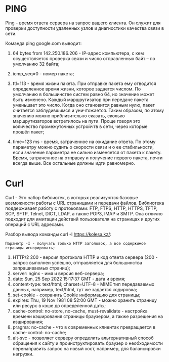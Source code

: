 
# **PING**

Ping - время ответа сервера на запрос вашего клиента. Он служит для проверки 
доступности удаленных узлов и диагностики качества связи в сети.

Команда ping google.com выводит:

1.  64 bytes from 142.250.186.206 - 
    IP-адрес компьютера, с кем осуществляется проверка связи и число отправленных байт – по умолчанию 32 байта;


2. icmp_seq=0 - номер пакета;


3. ttl=113 - время жизни пакета. При отправке пакета ему отводится определенное 
время жизни, которое задается числом. По умолчанию в большинстве систем
   равно 64, но значение может быть изменено. Каждый маршрутизатор при передаче 
пакета уменьшает это число. Когда оно становится равным нулю, пакет считается 
заблудившимся и уничтожается. Таким образом, по этому значению можно 
приблизительно сказать, сколько маршрутизаторов встретилось на пути. Проще говоря это 
количество промежуточных устройчтв в сети, через которые прошёл пакет;


4. time=123 ms - время, затраченное на ожидание ответа. По этому параметру 
можно судить о скорости связи и о ее стабильности, если значение параметра не 
сильно изменяется от пакета к пакету. Время, затраченное на 
отправку и получение первого пакета, почти всегда выше. Все остальные должны 
идти равномерно.

# **Curl**

Curl - Это набор библиотек, в которых реализуются базовые возможности работы 
с URL страницами и передачи файлов. Библиотека поддерживает работу с 
протоколами: FTP, FTPS, HTTP, HTTPS, TFTP, SCP, SFTP, Telnet, DICT, LDAP, 
а также POP3, IMAP и SMTP. Она отлично подходит для имитации действий 
пользователя на страницах и других операций с URL адресами.

Разбор вывода команды curl -I https://kolesa.kz/:

`Параметр -I - получать только HTTP заголовок, а все содержимое страницы игнорировать;`

1. HTTP/2 200 - версия протокола HTTP и код ответа сервера (200 - запрос выполнен успешно, отправляется для большинства запрашиваемых страниц);
2. server: nginx - имя и версия веб-сервера;
3. date: Sun, 25 Sep 2022 15:17:37 GMT - дата и время;
4. content-type: text/html; charset=UTF-8 - MIME тип передаваемых данных, например, text/html, тут же задается кодировка;
5. set-cookie - сохранить Cookie информацию для страницы;
6. expires: Thu, 19 Nov 1981 08:52:00 GMT - можно хранить страницу или ресурс в кэше до определенной даты;
7. cache-control: no-store, no-cache, must-revalidate - настройка времени кэширования страницы браузером, а также разрешения на кэширования;
8. pragma: no-cache - что в современных клиентах превращается в cache-control: no-cache;
9. alt-svc - позволяет серверу определить альтернативный способ обращения к сайту и проинструктировать браузер о необходимости перенаправить запрос на новый хост, например, для балансировки нагрузки.
